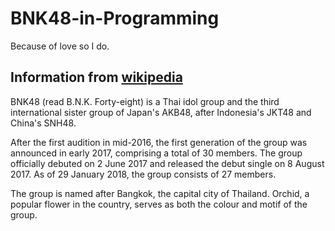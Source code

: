 # BNK48-in-Programming
Because of love so I do.
## Information from [wikipedia](https://en.wikipedia.org/wiki/BNK48)
BNK48 (read B.N.K. Forty-eight) is a Thai idol group and the third international sister group of Japan's AKB48, after Indonesia's JKT48 and China's SNH48.

After the first audition in mid-2016, the first generation of the group was announced in early 2017, comprising a total of 30 members. The group officially debuted on 2 June 2017 and released the debut single on 8 August 2017. As of 29 January 2018, the group consists of 27 members.

The group is named after Bangkok, the capital city of Thailand. Orchid, a popular flower in the country, serves as both the colour and motif of the group.
